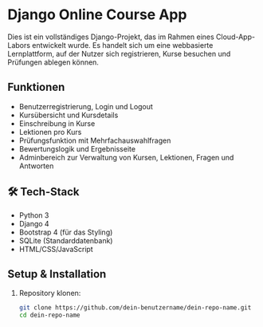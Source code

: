 # Django Online Course App

Dies ist ein vollständiges Django-Projekt, das im Rahmen eines Cloud-App-Labors entwickelt wurde. Es handelt sich um eine webbasierte Lernplattform, auf der Nutzer sich registrieren, Kurse besuchen und Prüfungen ablegen können.

##  Funktionen

- Benutzerregistrierung, Login und Logout
- Kursübersicht und Kursdetails
- Einschreibung in Kurse
- Lektionen pro Kurs
- Prüfungsfunktion mit Mehrfachauswahlfragen
- Bewertungslogik und Ergebnisseite
- Adminbereich zur Verwaltung von Kursen, Lektionen, Fragen und Antworten

## 🛠 Tech-Stack

- Python 3
- Django 4
- Bootstrap 4 (für das Styling)
- SQLite (Standarddatenbank)
- HTML/CSS/JavaScript

##  Setup & Installation

1. Repository klonen:
   ```bash
   git clone https://github.com/dein-benutzername/dein-repo-name.git
   cd dein-repo-name
